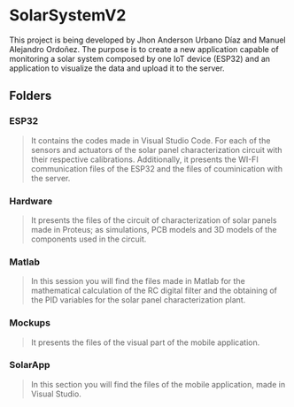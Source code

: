 # SolarSystemV2
This project is being developed by Jhon Anderson Urbano Díaz and Manuel Alejandro Ordoñez. The purpose is to create a new application capable of monitoring a solar system composed by one IoT device (ESP32) and an application to visualize the data and upload it to the server.

## Folders

### ESP32
> It contains the codes made in Visual Studio Code. For each of the sensors and actuators of the solar panel
> characterization circuit with their respective calibrations. Additionally, it presents the WI-FI communication
> files of the ESP32 and the files of couminication with the server.

### Hardware
> It presents the files of the circuit of characterization of solar panels made in Proteus; as simulations, PCB models 
> and 3D models of the components used in the circuit.

### Matlab
> In this session you will find the files made in Matlab for the mathematical calculation of the RC digital filter and 
> the obtaining of the PID variables for the solar panel characterization plant.

### Mockups
> It presents the files of the visual part of the mobile application.

### SolarApp
> In this section you will find the files of the mobile application, made in Visual Studio.



